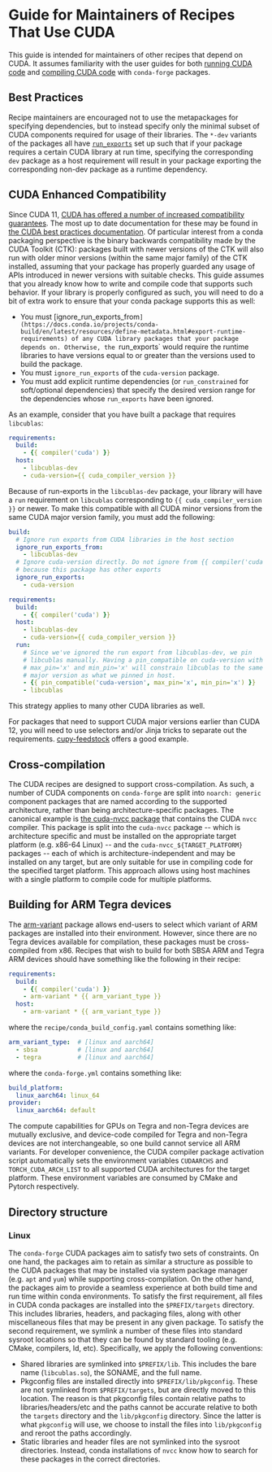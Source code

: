 # Guide for Maintainers of Recipes That Use CUDA

This guide is intended for maintainers of other recipes that depend on CUDA.
It assumes familiarity with the user guides for both [running CUDA code](./end_user_run_guide.md) and [compiling CUDA code](./end_user_compile_guide.md) with `conda-forge` packages.

## Best Practices

Recipe maintainers are encouraged not to use the metapackages for specifying dependencies, but to instead specify only the minimal subset of CUDA components required for usage of their libraries.
The `*-dev` variants of the packages all have [`run_exports`](https://docs.conda.io/projects/conda-build/en/latest/resources/define-metadata.html#export-runtime-requirements) set up such that if your package requires a certain CUDA library at run time, specifying the corresponding `dev` package as a host requirement will result in your package exporting the corresponding non-dev package as a runtime dependency.

## CUDA Enhanced Compatibility

Since CUDA 11, [CUDA has offered a number of increased compatibility guarantees](https://docs.nvidia.com/cuda/cuda-c-best-practices-guide/index.html#cuda-compatibility-developer-s-guide).
The most up to date documentation for these may be found in [the CUDA best practices documentation](https://docs.nvidia.com/cuda/cuda-c-best-practices-guide/index.html#cuda-toolkit-versioning).
Of particular interest from a conda packaging perspective is the binary backwards compatibility made by the CUDA Toolkit (CTK): packages built with newer versions of the CTK will also run with older minor versions (within the same major family) of the CTK installed, assuming that your package has properly guarded any usage of APIs introduced in newer versions with suitable checks.
This guide assumes that you already know how to write and compile code that supports such behavior.
If your library is properly configured as such, you will need to do a bit of extra work to ensure that your conda package supports this as well:

- You must [ignore_run_exports_from`](https://docs.conda.io/projects/conda-build/en/latest/resources/define-metadata.html#export-runtime-requirements) of any CUDA library packages that your package depends on. Otherwise, the `run_exports` would require the runtime libraries to have versions equal to or greater than the versions used to build the package.
- You must `ignore_run_exports` of the `cuda-version` package.
- You must add explicit runtime dependencies (or `run_constrained` for soft/optional dependencies) that specify the desired version range for the dependencies whose `run_exports` have been ignored.

As an example, consider that you have built a package that requires `libcublas`:


```yaml
requirements:
  build:
    - {{ compiler('cuda') }}
  host:
    - libcublas-dev
    - cuda-version={{ cuda_compiler_version }}
```

Because of run-exports in the `libcublas-dev` package, your library will have a `run` requirement on `libcublas` corresponding to `{{ cuda_compiler_version }}` or newer.
To make this compatible with all CUDA minor versions from the same CUDA major version family, you must add the following:
```yaml
build:
  # Ignore run exports from CUDA libraries in the host section
  ignore_run_exports_from:
    - libcublas-dev
  # Ignore cuda-version directly. Do not ignore from {{ compiler('cuda') }}
  # because this package has other exports
  ignore_run_exports:
    - cuda-version

requirements:
  build:
    - {{ compiler('cuda') }}
  host:
    - libcublas-dev
    - cuda-version={{ cuda_compiler_version }}
  run:
    # Since we've ignored the run export from libcublas-dev, we pin
    # libcublas manually. Having a pin_compatible on cuda-version with
    # max_pin='x' and min_pin='x' will constrain libcublas to the same
    # major version as what we pinned in host.
    - {{ pin_compatible('cuda-version', max_pin='x', min_pin='x') }}
    - libcublas
```

This strategy applies to many other CUDA libraries as well.

For packages that need to support CUDA major versions earlier than CUDA 12, you will need to use selectors and/or Jinja tricks to separate out the requirements. [cupy-feedstock](https://github.com/conda-forge/cupy-feedstock) offers a good example.


## Cross-compilation

The CUDA recipes are designed to support cross-compilation.
As such, a number of CUDA components on `conda-forge` are split into `noarch: generic` component packages that are named according to the supported architecture, rather than being architecture-specific packages.
The canonical example is [the cuda-nvcc package](https://github.com/conda-forge/cuda-nvcc-feedstock/blob/main/recipe/meta.yaml) that contains the CUDA `nvcc` compiler.
This package is split into the `cuda-nvcc` package -- which is architecture specific and must be installed on the appropriate target platform (e.g.
x86-64 Linux) -- and the `cuda-nvcc_${TARGET_PLATFORM}` packages -- each of which is architecture-independent and may be installed on any target, but are only suitable for use in compiling code for the specified target platform.
This approach allows using host machines with a single platform to compile code for multiple platforms.

## Building for ARM Tegra devices

The [arm-variant](https://github.com/conda-forge/arm-variant-feedstock) package allows
end-users to select which variant of ARM packages are installed into their environment.
However, since there are no Tegra devices available for compilation, these packages must be
cross-compiled from x86. Recipes that wish to build for both SBSA ARM and Tegra ARM devices
should have something like the following in their recipe:

```yaml
requirements:
  build:
    - {{ compiler('cuda') }}
    - arm-variant * {{ arm_variant_type }}
  host:
    - arm-variant * {{ arm_variant_type }}
```

where the `recipe/conda_build_config.yaml` contains something like:

```yaml
arm_variant_type:  # [linux and aarch64]
  - sbsa           # [linux and aarch64]
  - tegra          # [linux and aarch64]
```

where the `conda-forge.yml` contains something like:

```yaml
build_platform:
  linux_aarch64: linux_64
provider:
  linux_aarch64: default
```

The compute capabilities for GPUs on Tegra and non-Tegra devices are mutually exclusive, and
device-code compiled for Tegra and non-Tegra devices are not interchangeable, so one build
cannot service all ARM variants. For developer convenience, the CUDA compiler package
activation script automatically sets the environment variables `CUDAARCHS` and
`TORCH_CUDA_ARCH_LIST` to all supported CUDA architectures for the target platform. These
environment variables are consumed by CMake and Pytorch respectively.

## Directory structure

### Linux

The `conda-forge` CUDA packages aim to satisfy two sets of constraints.
On one hand, the packages aim to retain as similar a structure as possible to the CUDA packages that may be installed via system package manager (e.g. `apt` and `yum`) while supporting cross-compilation.
On the other hand, the packages aim to provide a seamless experience at both build time and run time within conda environments.
To satisfy the first requirement, all files in CUDA conda packages are installed into the `$PREFIX/targets` directory.
This includes libraries, headers, and packaging files, along with other miscellaneous files that may be present in any given package.
To satisfy the second requirement, we symlink a number of these files into standard sysroot locations so that they can be found by standard tooling (e.g.
CMake, compilers, ld, etc).
Specifically, we apply the following conventions:
- Shared libraries are symlinked into `$PREFIX/lib`. This includes the bare name (`libcublas.so`), the SONAME, and the full name.
- Pkgconfig files are installed directly into `$PREFIX/lib/pkgconfig`. These are not symlinked from `$PREFIX/targets`, but are directly moved to this location. The reason is that pkgconfig files contain relative paths to libraries/headers/etc and the paths cannot be accurate relative to both the `targets` directory and the `lib/pkgconfig` directory. Since the latter is what `pkgconfig` will use, we choose to install the files into `lib/pkgconfig` and reroot the paths accordingly.
- Static libraries and header files are not symlinked into the sysroot directories. Instead, conda installations of `nvcc` know how to search for these packages in the correct directories.
